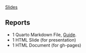 [Slides](./slides)


## Reports
- 1 Quarto Markdown File, [Guide](https://quarto.org/docs/get-started/).
- 1 HTML Slide (for presentation)
- 1 HTML Document (for gh-pages)
